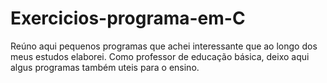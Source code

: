 # Exercicios-programa-em-C
Reúno aqui pequenos programas que achei interessante que ao longo dos meus estudos elaborei.
Como professor de educação básica, deixo aqui algus programas também uteis para o ensino.
